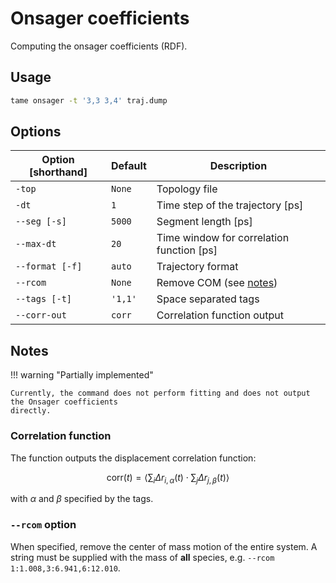 # Onsager coefficients

Computing the onsager coefficients (RDF).

## Usage

```bash
tame onsager -t '3,3 3,4' traj.dump
```

## Options

| Option [shorthand] | Default | Description                               |
| ------------------ | ------- | ----------------------------------------- |
| `-top`             | `None`  | Topology file                             |
| `-dt`              | `1`     | Time step of the trajectory [ps]          |
| `--seg [-s]`       | `5000`  | Segment length [ps]                       |
| `--max-dt`         | `20`    | Time window for correlation function [ps] |
| `--format [-f]`    | `auto`  | Trajectory format                         |
| `--rcom`           | `None`  | Remove COM (see [notes](#Notes))          |
| `--tags [-t]`      | `'1,1'` | Space separated tags                      |
| `--corr-out`       | `corr`  | Correlation function output               |

## Notes

!!! warning "Partially implemented"

    Currently, the command does not perform fitting and does not output the Onsager coefficients
    directly.

### Correlation function

The function outputs the displacement correlation function:

$$
\mathrm{corr}(t) = \langle \sum_i \Delta r_{i,\alpha}(t) \cdot \sum_j \Delta
r_{j,\beta}(t)\rangle
$$

with $\alpha$ and $\beta$ specified by the tags.

### `--rcom` option

When specified, remove the center of mass motion of the entire system. A string
must be supplied with the mass of **all** species, e.g. `--rcom 1:1.008,3:6.941,6:12.010`.
